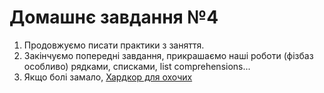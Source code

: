 # Домашнє завдання №4

1. Продовжуємо писати практики з заняття.
2. Закінчуємо попередні завдання, прикрашаємо наші роботи (фізбаз особливо) рядками, списками, list comprehensions...
3. Якщо болі замало, [Хардкор для охочих](https://habr.com/ru/post/320288/)
